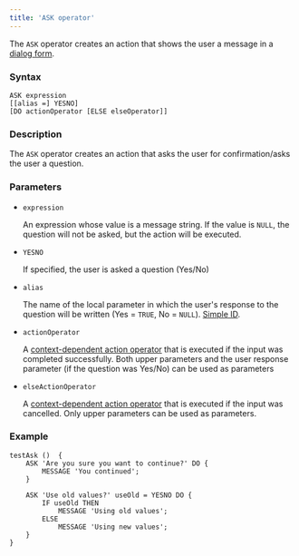 ```yaml
---
title: 'ASK operator'
---
```


The `ASK` operator creates an action that shows the user a message in a [dialog form](Show_message_MESSAGE_ASK.md#dialog).

### Syntax

```
ASK expression 
[[alias =] YESNO]
[DO actionOperator [ELSE elseOperator]]
```

### Description

The `ASK` operator creates an action that asks the user for confirmation/asks the user a question.

### Parameters

- `expression`

    An expression whose value is a message string. If the value is `NULL`, the question will not be asked, but the action will be executed.

- `YESNO`

    If specified, the user is asked a question (Yes/No)

- `alias`

    The name of the local parameter in which the user's response to the question will be written (Yes = `TRUE`, No = `NULL`). [Simple ID](IDs.md#id).

- `actionOperator`

    A [context-dependent action operator](Action_operators.md#contextdependent) that is executed if the input was completed successfully. Both upper parameters and the user response parameter (if the question was Yes/No) can be used as parameters

- `elseActionOperator`

    A [context-dependent action operator](Action_operators.md#contextdependent) that is executed if the input was cancelled. Only upper parameters can be used as parameters.

### Example

```lsf
testAsk ()  {
    ASK 'Are you sure you want to continue?' DO {
        MESSAGE 'You continued';
    }

    ASK 'Use old values?' useOld = YESNO DO {
        IF useOld THEN
            MESSAGE 'Using old values';
        ELSE
            MESSAGE 'Using new values';
    }
}
```
